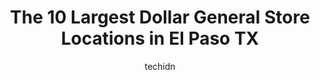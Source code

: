 ---
layout: ampstory
image: https://i0.wp.com/www.depkes.org/wp-content/uploads/2023/06/dollar-general-0-in-el-paso-tx-1685966562.jpeg?resize=640,853
author: techidn
featured: false
description: Discover the impressive array of Dollar General options in El Paso TX, where you can find 10 of the largest Dollar General establishments in the area. From renowned classics to hidden gems, 
title: The 10 Largest Dollar General Store Locations in El Paso TX
cover:
   title: The 10 Largest Dollar General Store Locations in El Paso TX
   subtitle: Rickpate
   background: https://www.depkes.org/wp-content/uploads/2023/06/dollar-general-0-in-el-paso-tx-1685966562.jpeg

pages: 
 - layout: thirds
   top: <h1>#1 Dollar General</h1>
   bottom: "<p>This might be one of my favorite places to shop. The veteran staff are rock solid and I feel like could probably know me as a regular by now. Willingness to help is proba</p>"
   background: https://www.depkes.org/wp-content/uploads/2023/06/dollar-general-1-in-el-paso-tx-1685966562.jpeg
   backgroundblur: true
 - layout: thirds
   top: <h1>#2 Dollar General</h1>
   bottom: "<p>5421 Montana Ave Ste A, El Paso, TX 79903, United States</p>"
   background: https://www.depkes.org/wp-content/uploads/2023/06/dollar-general-2-in-el-paso-tx-1685966563.jpeg
   cta:
      link: https://www.depkes.org/blog/the-10-largest-dollar-general-store-locations-in-el-paso-tx/
      text: The 10 Largest Dollar General Store Locations in El Paso TX
 - layout: thirds
   top: <h1>#3 Dollar General</h1>
   bottom: "<p>10180 Dyer St, El Paso, TX 79924, United States</p>"
   background: https://www.depkes.org/wp-content/uploads/2023/06/dollar-general-3-in-el-paso-tx-1685966563.jpeg
   cta:
      link: https://www.depkes.org/blog/the-10-largest-dollar-general-store-locations-in-el-paso-tx/
      text: The 10 Largest Dollar General Store Locations in El Paso TX
 - layout: thirds
   top: <h1>#4 Dollar General</h1>
   bottom: "<p>3440 Dyer St, El Paso, TX 79930, United States</p>"
   background: https://images.unsplash.com/photo-1509114397022-ed747cca3f65?ixlib=rb-4.0.3&ixid=MnwxMjA3fDB8MHxwaG90by1wYWdlfHx8fGVufDB8fHx8&auto=format&fit=crop&w=640&h=853&q=80
   cta:
      link: https://www.depkes.org/blog/the-10-largest-dollar-general-store-locations-in-el-paso-tx/
      text: The 10 Largest Dollar General Store Locations in El Paso TX
 - layout: thirds
   top: <h1>#5 Dollar General</h1>
   bottom: "<p>3350 George Dieter Dr, El Paso, TX 79936, United States</p>"
   background: https://images.unsplash.com/photo-1602536052359-ef94c21c5948?ixlib=rb-4.0.3&ixid=MnwxMjA3fDB8MHxwaG90by1wYWdlfHx8fGVufDB8fHx8&auto=format&fit=crop&w=640&h=853&q=80
   cta:
      link: https://www.depkes.org/blog/the-10-largest-dollar-general-store-locations-in-el-paso-tx/
      text: The 10 Largest Dollar General Store Locations in El Paso TX
 - layout: thirds
   top: <h1>#6 Dollar General</h1>
   bottom: "<p>11680 Pebble Hills Blvd Dr, El Paso, TX 79936, United States</p>"
   background: https://images.unsplash.com/photo-1546497974-b213c9efb599?ixlib=rb-4.0.3&ixid=MnwxMjA3fDB8MHxwaG90by1wYWdlfHx8fGVufDB8fHx8&auto=format&fit=crop&w=640&h=853&q=80
   cta:
      link: https://www.depkes.org/blog/the-10-largest-dollar-general-store-locations-in-el-paso-tx/
      text: The 10 Largest Dollar General Store Locations in El Paso TX
 - layout: thirds
   top: <h1>#7 Dollar General</h1>
   bottom: "<p>11100 Sean Haggerty Dr Bldg C, El Paso, TX 79934, United States</p>"
   background: https://images.unsplash.com/photo-1609083590460-7b8cc0ca65f8?ixlib=rb-4.0.3&ixid=MnwxMjA3fDB8MHxwaG90by1wYWdlfHx8fGVufDB8fHx8&auto=format&fit=crop&w=640&h=853&q=80
   cta:
      link: https://www.depkes.org/blog/the-10-largest-dollar-general-store-locations-in-el-paso-tx/
      text: The 10 Largest Dollar General Store Locations in El Paso TX
 - layout: thirds
   middle: Continue reading...
   background: https://images.unsplash.com/photo-1620421680010-0766ff230392?ixlib=rb-4.0.3&ixid=MnwxMjA3fDB8MHxwaG90by1wYWdlfHx8fGVufDB8fHx8&auto=format&fit=crop&w=640&h=853&q=80
   cta:
      link: https://www.depkes.org/blog/the-10-largest-dollar-general-store-locations-in-el-paso-tx/
      text: The 10 Largest Dollar General Store Locations in El Paso TX
      
---